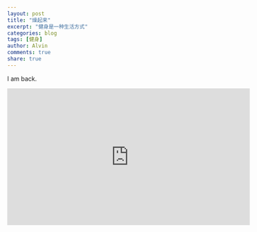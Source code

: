 ```yaml
---
layout: post
title: "燥起来"
excerpt: "健身是一种生活方式"
categories: blog
tags: [健身]
author: Alvin
comments: true
share: true
---
```


I am back.
<iframe width="560" height="315" src="http://www.youtube.com/embed/PWf4WUoMXwg" frameborder="0"> </iframe>


<!-- 多说评论框 start -->
<div class="ds-thread" data-thread-key="e" data-title="e" ></div>
<!-- 多说评论框 end -->
<!-- 多说公共JS代码 start (一个网页只需插入一次) -->
<script type="text/javascript">
var duoshuoQuery = {short_name:"goaheadalvin"};
(function() {
var ds = document.createElement('script');
ds.type = 'text/javascript';ds.async = true;
ds.src = (document.location.protocol == 'https:' ? 'https:' : 'http:') + '//static.duoshuo.com/embed.js';
ds.charset = 'UTF-8';
(document.getElementsByTagName('head')[0] 
|| document.getElementsByTagName('body')[0]).appendChild(ds);
})();
</script>
<!-- 多说公共JS代码 end -->
